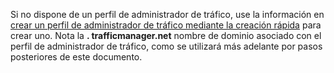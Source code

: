 Si no dispone de un perfil de administrador de tráfico, use la información en [crear un perfil de administrador de tráfico mediante la creación rápida](../articles/traffic-manager/traffic-manager-manage-profiles.md) para crear uno. Nota la **. trafficmanager.net** nombre de dominio asociado con el perfil de administrador de tráfico, como se utilizará más adelante por pasos posteriores de este documento.
